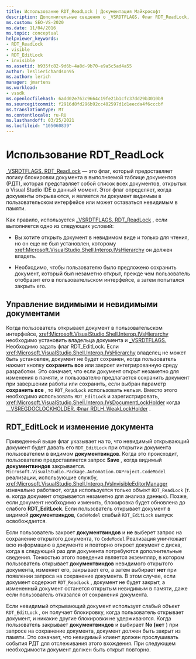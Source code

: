 ```yaml
---
title: Использование RDT_ReadLock | Документация Майкрософт
description: Дополнительные сведения о _VSRDTFLAGS. Флаг RDT_ReadLock, который обеспечивает логику блокировки документа в выполняемой таблице документов.
ms.custom: SEO-VS-2020
ms.date: 11/04/2016
ms.topic: conceptual
helpviewer_keywords:
- RDT_ReadLock
- visible
- RDT_EditLock
- invisible
ms.assetid: b935fc82-9d6b-4a8d-9b70-e9a5c5ad4a55
author: leslierichardson95
ms.author: lerich
manager: jmartens
ms.workload:
- vssdk
ms.openlocfilehash: 6add02e763c9664c19fe21b1cfc37dd29b3010b9
ms.sourcegitcommit: f2916d8fd296b92cc402597d1d1eecda4f6cccbf
ms.translationtype: MT
ms.contentlocale: ru-RU
ms.lasthandoff: 03/25/2021
ms.locfileid: "105060839"
---
```

# <a name="rdt_readlock-usage"></a>Использование RDT_ReadLock

[_VSRDTFLAGS. RDT_ReadLock](<xref:Microsoft.VisualStudio.Shell.Interop._VSRDTFLAGS.RDT_ReadLock>) — это флаг, который предоставляет логику блокировки документа в выполняемой таблице документов (РДТ), которая представляет собой список всех документов, открытых в Visual Studio IDE в данный момент. Этот флаг определяет, когда документы открываются, и является ли документ видимым в пользовательском интерфейсе или может оставаться невидимым в памяти.

Как правило, используется [_VSRDTFLAGS. RDT_ReadLock](<xref:Microsoft.VisualStudio.Shell.Interop._VSRDTFLAGS.RDT_ReadLock>) , если выполняется одно из следующих условий:

- Вы хотите открыть документ в невидимом виде и только для чтения, но он еще не был установлен, которому <xref:Microsoft.VisualStudio.Shell.Interop.IVsHierarchy> он должен владеть.

- Необходимо, чтобы пользователю было предложено сохранить документ, который был незаметно открыт, прежде чем пользователь отобразит его в пользовательском интерфейсе, а затем попытался закрыть его.

## <a name="how-to-manage-visible-and-invisible-documents"></a>Управление видимыми и невидимыми документами

Когда пользователь открывает документ в пользовательском интерфейсе, <xref:Microsoft.VisualStudio.Shell.Interop.IVsHierarchy> необходимо установить владельца документа и [_VSRDTFLAGS. ](<xref:Microsoft.VisualStudio.Shell.Interop._VSRDTFLAGS.RDT_EditLock>) Необходимо задать флаг RDT_EditLock. Если <xref:Microsoft.VisualStudio.Shell.Interop.IVsHierarchy> владелец не может быть установлен, документ не будет сохранен, когда пользователь нажмет кнопку **сохранить все** или закроет интегрированную среду разработки. Это означает, что если документ открыт незаметно для изменения в памяти, и пользователю предлагается сохранить документ при завершении работы или сохранить, если выбран параметр **сохранить все** , то `RDT_ReadLock` использовать нельзя. Вместо этого необходимо использовать `RDT_EditLock` и зарегистрировать, <xref:Microsoft.VisualStudio.Shell.Interop.IVsDocumentLockHolder> когда [__VSREGDOCLOCKHOLDER. Флаг RDLH_WeakLockHolder](<xref:Microsoft.VisualStudio.Shell.Interop.__VSREGDOCLOCKHOLDER.RDLH_WeakLockHolder>) .

## <a name="rdt_editlock-and-document-modification"></a>RDT_EditLock и изменение документа

Приведенный выше флаг указывает на то, что невидимый открывающий документ будет давать его `RDT_EditLock` при открытии документа пользователем в видимом **документвиндов**. Когда это происходит, пользователю предоставляется запрос **Save** , когда видимый **документвиндов** закрывается. `Microsoft.VisualStudio.Package.Automation.OAProject.CodeModel` реализации, использующие службу, <xref:Microsoft.VisualStudio.Shell.Interop.IVsInvisibleEditorManager> изначально работают, когда используется только объект `RDT_ReadLock` (т. е. когда документ открывается незаметно для анализа данных). Позже, если документ необходимо изменить, блокировка будет обновлена до слабого **RDT_EditLock**. Если пользователь открывает документ в видимой **документвиндов**, `CodeModel` слабый `RDT_EditLock` выпуск освобождается.

Если пользователь закроет **документвиндов** и **не** выберет запрос на сохранение открытого документа, то `CodeModel` Реализация уничтожает всю информацию в документе и повторно откроет документ с диска, когда в следующий раз для документа потребуются дополнительные сведения. Тонкостью этого поведения является экземпляр, в котором пользователь открывает **документвиндов** невидимого открытого документа, изменяет его, закрывает его, а затем выбирает **нет** при появлении запроса на сохранение документа. В этом случае, если документ содержит `RDT_ReadLock` , документ не будет закрыт, а измененный документ останется открытым невидимым в памяти, даже если пользователь отказался от сохранения документа.

Если невидимый открывающий документ использует слабый объект `RDT_EditLock` , он получает блокировку, когда пользователь открывает документ, и никакие другие блокировки не удерживаются. Когда пользователь закрывает **документвиндов** и выбирает **No (нет** ) при запросе на сохранение документа, документ должен быть закрыт из памяти. Это означает, что невидимый клиент должен прослушивать события РДТ для отслеживания этого вхождения. При следующем необходимости документ должен быть открыт повторно.
